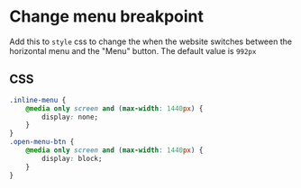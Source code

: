 # Change menu breakpoint

Add this to `style` css to change the when the website switches between the horizontal menu and the "Menu" button. 
The default value is `992px`

## CSS

```css
.inline-menu {
    @media only screen and (max-width: 1440px) {
        display: none;
    }    
}
.open-menu-btn {
    @media only screen and (max-width: 1440px) {
        display: block;
    }    
}
```
